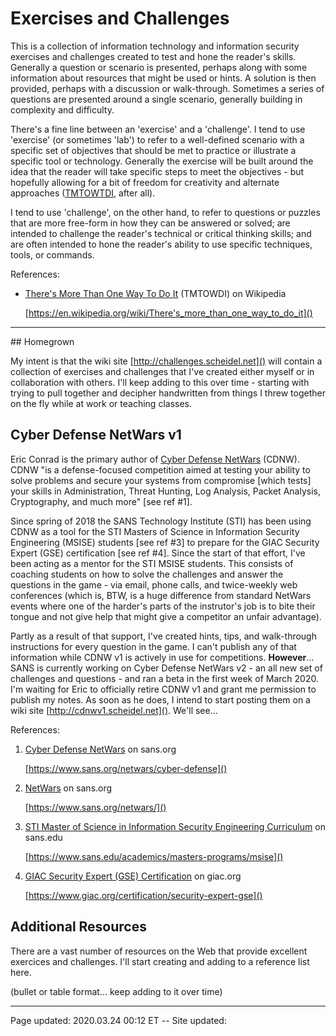 # Exercises and Challenges

This is a collection of information technology and information security exercises and challenges created to test and hone the reader's skills.  Generally a question or scenario is presented, perhaps along with some information about resources that might be used or hints.  A solution is then provided, perhaps with a discussion or walk-through.  Sometimes a series of questions are presented around a single scenario, generally building in complexity and difficulty.

There's a fine line between an 'exercise' and a 'challenge'.  I tend to use 'exercise' (or sometimes 'lab') to refer to a well-defined scenario with a specific set of objectives that should be met to practice or illustrate a specific tool or technology.  Generally the exercise will be built around the idea that the reader will take specific steps to meet the objectives - but hopefully allowing for a bit of freedom for creativity and alternate approaches ([TMTOWTDI](https://en.wikipedia.org/wiki/There's_more_than_one_way_to_do_it), after all).

I tend to use 'challenge', on the other hand, to refer to questions or puzzles that are more free-form in how they can be answered or solved; are intended to challenge the reader's technical or critical thinking skills; and are often intended to hone the reader's ability to use specific techniques, tools, or commands.

References:

 * [There's More Than One Way To Do It](https://en.wikipedia.org/wiki/There's_more_than_one_way_to_do_it) (TMTOWDI) on Wikipedia
 
   [https://en.wikipedia.org/wiki/There's_more_than_one_way_to_do_it]()

<hr class="tight">
## Homegrown

My intent is that the wiki site [http://challenges.scheidel.net]() will contain a collection of exercises and challenges that I've created either myself or in collaboration with others.  I'll keep adding to this over time - starting with trying to pull together and decipher handwritten from things I threw together on the fly while at work or teaching classes. 

## Cyber Defense NetWars v1

Eric Conrad is the primary author of [Cyber Defense NetWars](https://www.sans.org/netwars/cyber-defense) (CDNW). CDNW "is a defense-focused competition aimed at testing your ability to solve problems and secure your systems from compromise \[which tests\] your skills in Administration, Threat Hunting, Log Analysis, Packet Analysis, Cryptography, and much more" \[see ref #1\].

Since spring of 2018 the SANS Technology Institute (STI) has been using CDNW as a tool for the STI Masters of Science in Information Security Engineering (MSISE) students \[see ref #3\] to prepare for the GIAC Security Expert (GSE) certification \[see ref #4\]. Since the start of that effort, I've been acting as a mentor for the STI MSISE students. This consists of coaching students on how to solve the challenges and answer the questions in the game - via email, phone calls, and twice-weekly web conferences (which is, BTW, is a huge difference from standard NetWars events where one of the harder's parts of the instrutor's job is to bite their tongue and not give help that might give a competitor an unfair advantage).

Partly as a result of that support, I've created hints, tips, and walk-through instructions for every question in the game. I can't publish any of that information while CDNW v1 is actively in use for competitions.  **However**... SANS is currently working on Cyber Defense NetWars v2 - an all new set of challenges and questions - and ran a beta in the first week of March 2020.  I'm waiting for Eric to officially retire CDNW v1 and grant me permission to publish my notes.  As soon as he does, I intend to start posting them on a wiki site [http://cdnwv1.scheidel.net]().  We'll see...

References:

 1. [Cyber Defense NetWars](https://www.sans.org/netwars/cyber-defense) on sans.org
 
    [https://www.sans.org/netwars/cyber-defense]()
   
 2. [NetWars](https://www.sans.org/netwars/) on sans.org
 
    [https://www.sans.org/netwars/]()

 3. [STI Master of Science in Information Security Engineering Curriculum](https://www.sans.edu/academics/masters-programs/msise) on sans.edu
 
    [https://www.sans.edu/academics/masters-programs/msise]()

 4. [GIAC Security Expert (GSE) Certification](https://www.giac.org/certification/security-expert-gse) on giac.org
 
    [https://www.giac.org/certification/security-expert-gse]()

## Additional Resources

There are a vast number of resources on the Web that provide excellent exercices and challenges.  I'll start creating and adding to a reference list here.

(bullet or table format... keep adding to it over time)

<hr class="tight"><p class="timestamp">Page updated: 2020.03.24 00:12 ET -- Site updated: <span id="timestamp"></span></p>
<script type='text/javascript'>document.getElementById("timestamp").innerHTML = Date(document.lastModified);</script>

